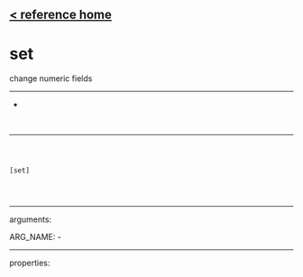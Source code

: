 [< reference home](index.html)
---

# set


change numeric fields

---

-
<br>


---


```



[set]


            
```

---
arguments:

ARG_NAME: -<br>

---
properties:


